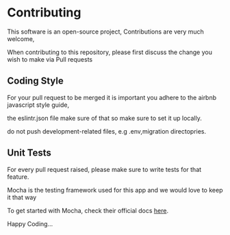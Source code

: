 # Contributing

This software is an open-source project, Contributions are very much welcome,

When contributing to this repository, please first discuss the change you wish to make via Pull requests



## Coding Style

For your pull request to be merged it is important you adhere to the airbnb javascript style guide,

the eslintr.json file make sure  of that so make sure to set it up locally.

do not push development-related files, e.g .env,migration directopries.

## Unit Tests

For every pull request raised, please make sure to write tests for that feature.

Mocha is the testing framework used for this app and we would love to keep it that way

To get started with Mocha, check their official docs [here](mochajs.org).





Happy Coding...

